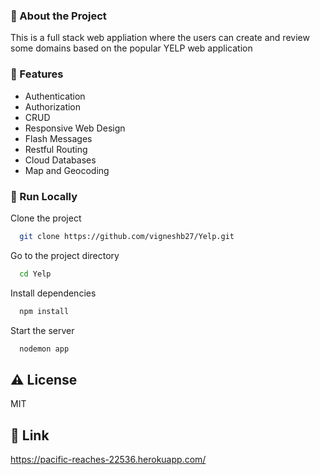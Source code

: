 


  

<!-- About the Project -->
### :star2: About the Project
This is a full stack web appliation where the users can create and review some domains based on the popular YELP web application



<!-- Features -->
### :dart: Features

- Authentication
- Authorization
- CRUD
- Responsive Web Design
- Flash Messages
- Restful Routing
- Cloud Databases
- Map and Geocoding



<!-- Run Locally -->
### :running: Run Locally

Clone the project

```bash
  git clone https://github.com/vigneshb27/Yelp.git
```

Go to the project directory

```bash
  cd Yelp
```

Install dependencies

```bash
  npm install
```

Start the server

```bash
  nodemon app
```



<!-- License -->
## :warning: License

MIT


<!-- Contact -->
## :link: Link

https://pacific-reaches-22536.herokuapp.com/

